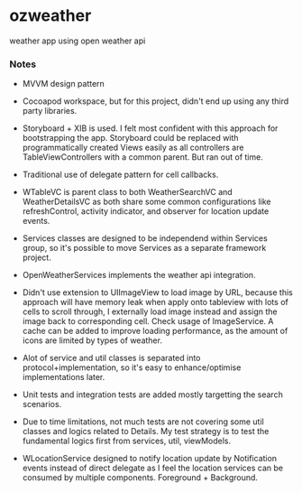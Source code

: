 # ozweather
weather app using open weather api 

### Notes ###
- MVVM design pattern

- Cocoapod workspace, but for this project, didn't end up using any third party libraries. 

- Storyboard + XIB is used. I felt most confident with this approach for bootstrapping the app. Storyboard could be replaced with programmatically created Views easily as all controllers are TableViewControllers with a common parent. But ran out of time. 

- Traditional use of delegate pattern for cell callbacks. 

- WTableVC is parent class to both WeatherSearchVC and WeatherDetailsVC as both share some common configurations like refreshControl, activity indicator, and observer for location update events. 

- Services classes are designed to be independend within Services group, so it's possible to move Services as a separate framework project.

- OpenWeatherServices implements the weather api integration. 

- Didn't use extension to UIImageView to load image by URL, because this approach will have memory leak when apply onto tableview with lots of cells to scroll through, I externally load image instead and assign the image back to corresponding cell. Check usage of ImageService. A cache can be added to improve loading performance, as the amount of icons are limited by types of weather.

- Alot of service and util classes is separated into protocol+implementation, so it's easy to enhance/optimise implementations later.

- Unit tests and integration tests are added mostly targetting the search scenarios. 

- Due to time limitations, not much tests are not covering some util classes and logics related to Details. My test strategy is to test the fundamental logics first from services, util, viewModels. 

- WLocationService designed to notify location update by Notification events instead of direct delegate as I feel the location services can be consumed by multiple components. Foreground + Background. 
